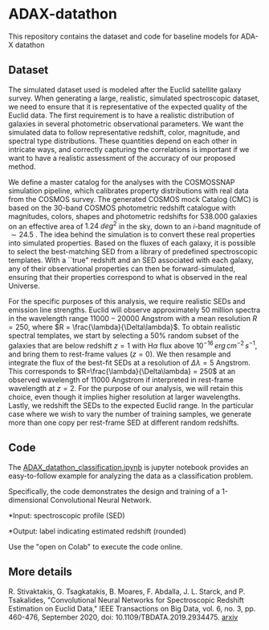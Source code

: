 # ADAX-datathon
This repository contains the dataset and code for baseline models for ADA-X datathon

## Dataset
The simulated dataset used is modeled after the Euclid satellite galaxy survey. 
When generating a large, realistic, simulated spectroscopic dataset, we need to ensure that it is representative of the expected quality of the Euclid data. 
The first requirement is to have a realistic distribution of galaxies in several photometric observational parameters. 
We want the simulated data to follow representative redshift, color, magnitude, and spectral type distributions. These quantities depend on each other in intricate ways, and correctly capturing the correlations is important if we want to have a realistic assessment of the accuracy of our proposed method. 

We define a master catalog for the analyses with the COSMOSSNAP simulation pipeline, which calibrates property distributions with real data from the COSMOS survey. The generated COSMOS mock Catalog (CMC) is based on the 30-band COSMOS photometric redshift catalogue with magnitudes, colors, shapes and photometric redshifts for $538.000$ galaxies on an effective area of $1.24 \ deg^ 2$ in the sky, down to an $i$-band magnitude of $\sim 24.5$ . The idea behind the simulation is to convert these real properties into simulated properties. Based on the fluxes of each galaxy, it is possible to select the best-matching SED from a library of predefined spectroscopic templates. With a ``true" redshift and an SED associated with each galaxy, any of their observational properties can then be forward-simulated, ensuring that their properties correspond to what is observed in the real Universe.

For the specific purposes of this analysis, we require realistic SEDs and emission line strengths. Euclid will observe approximately 50 million spectra in the wavelength range $11000 - 20000$ Angstrom with a mean resolution $R = 250$, where $R =  \frac{\lambda}{\Delta\lambda}$. To obtain realistic spectral templates, we start by selecting a $50\%$ random subset of the galaxies that are below redshift $z=1$ with H$\alpha$ flux above $10^{-16} \,erg\, cm^{-2} \,s^{-1}$, and bring them to rest-frame values ($z=0$). We then resample and integrate the flux of the best-fit SEDs at a resolution of $\Delta\lambda = 5$ Angstrom. This corresponds to  $R=\frac{\lambda}{\Delta\lambda} = 250$ at an observed wavelength of $11000$ Angstrom if interpreted in rest-frame wavelength at $z = 2$. For the purpose of our analysis, we will retain this choice, even though it implies higher resolution at larger wavelengths. Lastly, we redshift the SEDs to the expected Euclid range. In the particular case where we wish to vary the number of training samples, we generate more than one copy per rest-frame SED at different random redshifts. 

<!---
We will refer to the resampled, integrated, redshifted SEDs as ``clean spectra" for the rest of the analysis.
-->

## Code

The [ADAX_datathon_classification.ipynb](https://github.com/gtsagkatakis/ADAX-datathon/blob/main/ADAX_datathon_classification.ipynb) is jupyter notebook provides an easy-to-follow example for analyzing the data as a classification problem.

Specifically, the code demonstrates the design and training of a 1-dimensional Convolutional Neural Network.

*Input: spectroscopic profile (SED)

*Output: label indicating estimated redshift (rounded)

Use the "open on Colab" to execute the code online.

## More details
R. Stivaktakis, G. Tsagkatakis, B. Moares, F. Abdalla, J. L. Starck, and P. Tsakalides, "Convolutional Neural Networks for Spectroscopic Redshift Estimation on Euclid Data," IEEE Transactions on Big Data, vol. 6, no. 3, pp. 460-476, September 2020, doi: 10.1109/TBDATA.2019.2934475. 
[arxiv](https://arxiv.org/abs/1809.09622)
